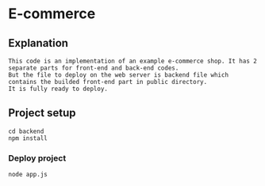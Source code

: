 # E-commerce

## Explanation
```
This code is an implementation of an example e-commerce shop. It has 2 separate parts for front-end and back-end codes. 
But the file to deploy on the web server is backend file which contains the builded front-end part in public directory. 
It is fully ready to deploy. 
```

## Project setup
```
cd backend
npm install
```

### Deploy project
```
node app.js
```
